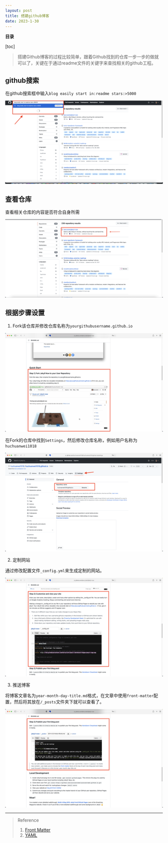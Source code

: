 ```yaml
---
layout: post
title: 搭建github博客
date: 2023-1-30
---
```


**目录**

[toc]


> 搭建Github博客的过程比较简单，跟着Github找到的仓库一步一步的做就可以了，关键在于通过readme文件的关键字来查找相关的github工程。

## github搜索

在github搜索框中输入`blog easily start in:readme stars:>5000`

![search](../images/202301/github-search.png)

## 查看仓库

查看相关仓库的内容是否符合自身所需

![dig](../images/202301/dig_repos.png)

## 根据步骤设置

1. Fork该仓库并修改仓库名称为`yourgithubusername.github.io`

![step1](../images/202301/jekyll-now-step1.png)

在Fork的仓库中找到`Settings`，然后修改仓库名称，例如用户名称为`huchuanwei1018`

![step1.1](../images/202301/jekyll-now-step1.1.png)

2. 定制网站

通过修改配置文件`_config.yml`来生成定制的网站。

![step2](../images/202301/jekyll-now-step2.png)

3. 推送博客

将博客文章名为`year-month-day-title.md`格式，在文章中使用`front-matter`配置，然后将其放在`/_posts`文件夹下就可以查看了。

![step3](../images/202301/jekyll-now-step3.png)

---
> Reference
> 1. [Front Matter](https://jekyllrb.com/docs/front-matter/)
> 2. [YAML](https://en.wikipedia.org/wiki/YAML)